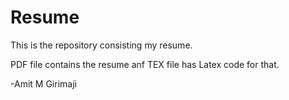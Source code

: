 # Resume
This is the repository consisting my resume.

PDF file contains the resume anf TEX file has Latex code for that.

-Amit M Girimaji
